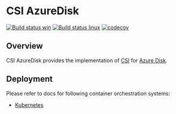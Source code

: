 # CSI AzureDisk

[![Build status win](https://ci.appveyor.com/api/projects/status/ibyl3gt4hpbwb8m8/branch/master?svg=true)](https://ci.appveyor.com/project/karataliu/csi-plugins-azuredisk) [![Build status linux](https://api.travis-ci.org/karataliu/csi-plugins-azuredisk.svg?branch=master)](https://travis-ci.org/karataliu/csi-plugins-azuredisk) [![codecov](https://codecov.io/gh/karataliu/csi-plugins-azuredisk/branch/master/graph/badge.svg)](https://codecov.io/gh/karataliu/csi-plugins-azuredisk)

## Overview
CSI AzureDisk provides the implementation of [CSI](https://github.com/container-storage-interface/spec) for [Azure Disk](https://azure.microsoft.com/en-us/services/managed-disks/).

## Deployment
Please refer to docs for following container orchestration systems:
- [Kubernetes](examples/kubernetes)

